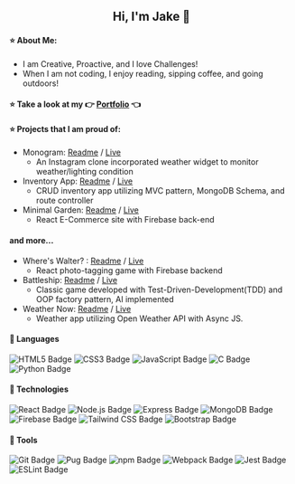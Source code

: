 <h2 align="center">
  Hi, I'm Jake 👋
</h2>

#### :star: About Me:

- I am Creative, Proactive, and I love Challenges!
- When I am not coding, I enjoy reading, sipping coffee, and going outdoors!

#### :star: Take a look at my :point_right: [Portfolio](https://lemuellin.github.io/portfolio/) :point_left:

#### :star: Projects that I am proud of:
 - Monogram: [Readme](https://github.com/lemuellin/monogram) / [Live](https://lemuellin.github.io/monogram/)
    - An Instagram clone incorporated weather widget to monitor weather/lighting condition
 - Inventory App: [Readme](https://github.com/lemuellin/inventory) / [Live](http://tct-tc-inventory.up.railway.app)
    - CRUD inventory app utilizing MVC pattern, MongoDB Schema, and route controller
 - Minimal Garden: [Readme](https://github.com/lemuellin/shopping-cart) / [Live](https://lemuellin.github.io/shopping-cart/)
    - React E-Commerce site with Firebase back-end
    
 
#### and more...
 - Where's Walter? : [Readme](https://github.com/lemuellin/photo-tagging-app) / [Live](https://lemuellin.github.io/photo-tagging-app/)
    - React photo-tagging game with Firebase backend
 - Battleship: [Readme](https://github.com/lemuellin/odin-battleship) / [Live](https://lemuellin.github.io/odin-battleship/)
    - Classic game developed with Test-Driven-Development(TDD) and OOP factory pattern, AI implemented
 - Weather Now: [Readme](https://github.com/lemuellin/odin-weather-app) / [Live](https://lemuellin.github.io/odin-weather-app/)
    - Weather app utilizing Open Weather API with Async JS.

#### :small_red_triangle: Languages
![HTML5 Badge](https://img.shields.io/badge/HTML5-E34F26?logo=html5&logoColor=fff&style=flat-square) 
![CSS3 Badge](https://img.shields.io/badge/CSS3-1572B6?logo=css3&logoColor=fff&style=flat-square) 
![JavaScript Badge](https://img.shields.io/badge/JavaScript-F7DF1E?logo=javascript&logoColor=000&style=flat-square) 
![C Badge](https://img.shields.io/badge/C-A8B9CC?logo=c&logoColor=fff&style=flat-square) 
![Python Badge](https://img.shields.io/badge/Python-3776AB?logo=python&logoColor=fff&style=flat-square)

#### :small_red_triangle: Technologies
![React Badge](https://img.shields.io/badge/React-61DAFB?logo=react&logoColor=000&style=flat-square)
![Node.js Badge](https://img.shields.io/badge/Node.js-393?logo=nodedotjs&logoColor=fff&style=flat-square)
![Express Badge](https://img.shields.io/badge/Express-000?logo=express&logoColor=fff&style=flat-square)
![MongoDB Badge](https://img.shields.io/badge/MongoDB-47A248?logo=mongodb&logoColor=fff&style=flat-square)
![Firebase Badge](https://img.shields.io/badge/Firebase-FFCA28?logo=firebase&logoColor=000&style=flat-square)
![Tailwind CSS Badge](https://img.shields.io/badge/Tailwind%20CSS-06B6D4?logo=tailwindcss&logoColor=fff&style=flat-square)
![Bootstrap Badge](https://img.shields.io/badge/Bootstrap-7952B3?logo=bootstrap&logoColor=fff&style=flat-square)

#### :small_red_triangle: Tools
![Git Badge](https://img.shields.io/badge/Git-F05032?logo=git&logoColor=fff&style=flat-square)
![Pug Badge](https://img.shields.io/badge/Pug-A86454?logo=pug&logoColor=fff&style=flat-square)
![npm Badge](https://img.shields.io/badge/npm-CB3837?logo=npm&logoColor=fff&style=flat-square)
![Webpack Badge](https://img.shields.io/badge/Webpack-8DD6F9?logo=webpack&logoColor=000&style=flat-square)
![Jest Badge](https://img.shields.io/badge/Jest-C21325?logo=jest&logoColor=fff&style=flat-square)
![ESLint Badge](https://img.shields.io/badge/ESLint-4B32C3?logo=eslint&logoColor=fff&style=flat-square)

